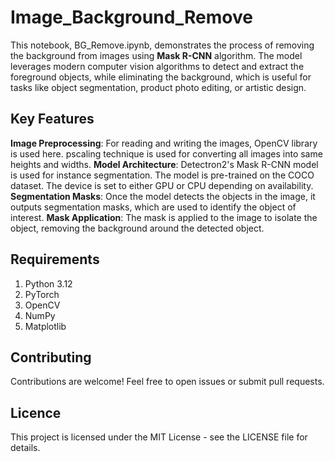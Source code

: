 # Image_Background_Remove
This notebook, BG_Remove.ipynb, demonstrates the process of removing the background from images using **Mask R-CNN** algorithm. The model leverages modern computer vision algorithms to detect and extract the foreground objects, while eliminating the background, which is useful for tasks like object segmentation, product photo editing, or artistic design.
## Key Features
**Image Preprocessing**: For reading and writing the images, OpenCV library is used here. pscaling technique is used for converting all images into same heights and widths.
**Model Architecture**: Detectron2's Mask R-CNN model is used for instance segmentation. The model is pre-trained on the COCO dataset. The device is set to either GPU or CPU depending on availability.
**Segmentation Masks**: Once the model detects the objects in the image, it outputs segmentation masks, which are used to identify the object of interest.
**Mask Application**: The mask is applied to the image to isolate the object, removing the background around the detected object.
## Requirements
  1. Python 3.12
  2. PyTorch
  3. OpenCV
  4. NumPy
  5. Matplotlib
## Contributing
Contributions are welcome! Feel free to open issues or submit pull requests.
## Licence
This project is licensed under the MIT License - see the LICENSE file for details.
